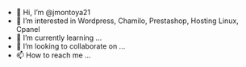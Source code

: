 - 👋 Hi, I’m @jmontoya21
- 👀 I’m interested in Wordpress, Chamilo, Prestashop, Hosting Linux, Cpanel
- 🌱 I’m currently learning ...
- 💞️ I’m looking to collaborate on ...
- 📫 How to reach me ...

<!---
jmontoya21/jmontoya21 is a ✨ special ✨ repository because its `README.md` (this file) appears on your GitHub profile.
You can click the Preview link to take a look at your changes.
--->
